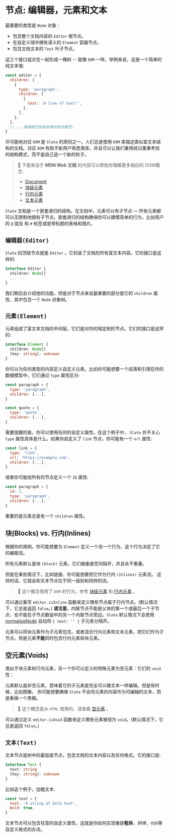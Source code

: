 # 节点: 编辑器，元素和文本

最重要的类型是 `Node` 对象：

- 包含整个文档内容的 `Editor` 根节点。
- 在自定义域中拥有语义的 `Element` 容器节点。
- 包含文档文本的 `Text` 叶子节点。

这三个接口组合在一起形成一棵树 -- 就像 `DOM` 一样。举例来说，这是一个简单的纯文本值:

```js
const editor = {
  children: [
    {
      type: 'paragraph',
      children: [
        {
          text: 'A line of text!',
        },
      ],
    },
  ],
  // ...编辑器还有被省略的其他属性。
}
```

尽可能地对应 `DOM` 是 `Slate` 的原则之一。人们总是使用 `DOM` 来描述类似富文本结构的文档。对应 `DOM` 有助于新用户熟悉类库，并且可以让我们重用经过重重考验的结构模式，而不是自己造一个新的轮子。

> 🤖 下面来自于 **MDN Web 文档** 的内容可以帮助你理解更多相应的 DOM概念:
>
> - [Document](https://developer.mozilla.org/en-US/docs/Web/API/Document)
> - [块级元素](https://developer.mozilla.org/zh-CN/docs/Web/HTML/Block-level_elements)
> - [行内元素](https://developer.mozilla.org/zh-CN/docs/Web/HTML/Inline_elements)
> - [文本元素](https://developer.mozilla.org/en-US/docs/Web/API/Text)

`Slate` 文档是一个嵌套递归的结构。在文档中，元素可以有子节点 — 所有元素都可以无限制地拥有子节点。嵌套递归的结构确保你可以建模简单的行为，比如用户的 `@` 提及 和 `#` 标签或是带标题的表格和图片。

## `编辑器(Editor)`

`Slate` 的顶级节点就是 `Editor` 。它封装了文档的所有富文本内容。它的接口是这样的:

```ts
interface Editor {
  children: Node[]
  ...
}
```

我们稍后会介绍他的功能，但是对于节点来说最重要的部分是它的 `children` 属性，其中包含一个 `Node` 对象树。

## `元素(Element)`

元素组成了富文本文档的中间层。它们是对你的域定制的节点。它们的接口是这样的:

```ts
interface Element {
  children: Node[]
  [key: string]: unknown
}
```

你可以为任何类型的内容定义自定义元素。比如你可能想要一个段落和引用在你的数据模型中，它们通过 `type` 属性区分:

```js
const paragraph = {
  type: 'paragraph',
  children: [...],
}

const quote = {
  type: 'quote',
  children: [...],
}
```

需要提醒的是，你可以使用任何的自定义属性。在这个例子中， `Slate` 并不关心 `type` 属性具体是什么。如果你自定义了 `link` 节点，你可能有一个 `url` 属性:

```js
const link = {
  type: 'link',
  url: 'https://example.com',
  children: [...],
}
```

或者你可能给所有的节点定义一个 `ID` 属性:

```js
const paragraph = {
  id: 1,
  type: 'paragraph',
  children: [...],
}
```

重要的是元素总是有一个 `children` 属性。

## 块(Blocks) vs. 行内(Inlines)

根据你的用例，你可能想要为 `Element` 定义一个另一个行为，这个行为决定了它的编辑流。

所有元素默认是块 `(block)` 元素。它们被垂直空间隔开，并且永不重叠。

但是在某些情况下，比如链接，你可能想要把它作为行内 `(Inlines)` 元素流。 这样的话，它就会和文本节点位于同一级别和同样的流。

> 🤖 这个概念借用了 `DOM` 的行为，参考 [块级元素](https://developer.mozilla.org/zh-CN/docs/Web/HTML/Block-level_elements) 和 [行内元素](https://developer.mozilla.org/zh-CN/docs/Web/HTML/Inline_elements) 。

可以通过重写 `editor.isInline` 函数来定义哪些节点属于行内节点。(默认情况下，它总是返回 `false`。) **请注意**，内联节点不能是父块的第一个或最后一个子节点，也不能在子节点数组中的另一个内联节点旁边。`Slate` 默认情况下会使用 [normalizeNode](./10-normalizing.md#built-in-constraints) 自动将 `{ text: '' }` 子元素分隔开。

元素可以将块元素作为子元素包含。或者混合行内元素和文本元素，把它们作为子节点。但是元素**不能**同时包含行内元素和块元素。

## 空元素(Voids)

类似于块元素和行内元素，另一个你可以定义的特殊元素为空元素：它们的 `void` 性：

元素默认是非空元素，意味着它的子元素是完全可以像文本一样编辑。但是有时候，比如图像， 你可能想要确保 `Slate` 不会将元素的内容作为可编辑的文本，而是看做一个黑箱。

> 🤖 这个概念是从 `HTML` 借用的，请查看 [空元素](https://www.w3.org/TR/2011/WD-html-markup-20110405/syntax.html#void-element) 。

可以通过定义 `editor.isVoid` 函数来定义哪些元素被视为 `void`。(默认情况下，它总是返回 `false`。)

## `文本(Text)`

文本节点是树中的最低级节点，包含文档的文本内容以及任何格式。它的接口是:

```ts
interface Text {
  text: string
  [key: string]: unknown
}
```

比如这个例子，加粗文本:

```js
const text = {
  text: 'A string of bold text',
  bold: true,
}
```

文本节点可以包含任意的自定义属性，这就是你如何实现像是**粗体**，*斜体*，`代码`等自定义格式的办法。
